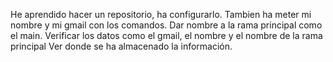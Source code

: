 He aprendido hacer un repositorio, ha configurarlo.
Tambien ha meter mi nombre y mi gmail con los comandos.
Dar nombre a la rama principal como el main.
Verificar los datos como el gmail, el nombre y el nombre de la rama principal
Ver donde se ha almacenado la información.


